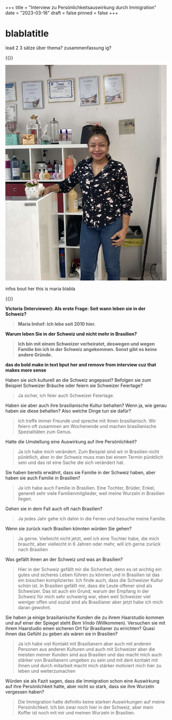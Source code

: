 +++
title = "Interview zu Persönlichkeitsauswirkung durch Immigration"
date = "2023-03-16"
draft = false
pinned = false
+++
# blablatitle

lead 2 3 sätze über thema? zusammenfassung ig?



{{<box>}}



![](img_5507-copy-min.jpg)

infos bout her this is maria blabla

{{</box>}}

**Victoria (Interviewer): Als erste Frage: Seit wann leben sie in der Schweiz?**

> **Maria Imhof: Ich lebe seit 2010 hier.**

**Warum leben Sie in der Schweiz und nicht mehr in Brasilien?**

> **Ich bin mit einem Schweizer verheiratet, deswegen und wegen Familie bin ich in der Schweiz angekommen. Sonst gibt es keine andere Gründe.**

**das do bold make in text bput her and remove from interview cuz that makes more sense**

Haben sie sich kulturell an die Schweiz angepasst? Befolgen sie zum Beispiel Schweizer Bräuche oder feiern sie Schweizer Feiertage?

> Ja sicher, ich feier auch Schweizer Feiertage.

Haben sie aber auch ihre brasilianische Kultur behalten? Wenn ja, wie genau haben sie diese behalten? Also welche Dinge tun sie dafür?

> Ich treffe immer Freunde und spreche mit ihnen brasilianisch. Wir feiern oft zusammen am Wochenende und machen brasilianische Spezialitäten zum Genus.

Hatte die Umstellung eine Auswirkung auf ihre Persönlichkeit?

> Ja ich habe mich verändert. Zum Beispiel sind wir in Brasilien nicht pünktlich, aber in der Schweiz muss man bei einem Termin pünktlich sein und das ist eine Sache die sich verändert hat.

Sie haben bereits erwähnt, dass sie Familie in der Schweiz haben, aber haben sie auch Familie in Brasilien?

> Ja ich habe auch Familie in Brasilien. Eine Tochter, Brüder, Enkel, generell sehr viele Familienmitglieder, weil meine Wurzeln in Brasilien liegen.

Gehen sie in dem Fall auch oft nach Brasilien?

> Ja jedes Jahr gehe ich dahin in die Ferien und besuche meine Familie.

Wenn sie zurück nach Brasilien könnten würden Sie gehen?

> Ja gerne. Vielleicht nicht jetzt, weil ich eine Tochter habe, die mich braucht, aber vielleicht in 6 Jahren oder mehr, will ich gerne zurück nach Brasilien

Was gefällt ihnen an der Schweiz und was an Brasilien?

> Hier in der Schweiz gefällt mir die Sicherheit, denn es ist wichtig ein gutes und sicheres Leben führen zu können und in Brasilien ist das ein bisschen komplizierter. Ich finde auch, dass die Schweizer Kultur schön ist. In Brasilien gefällt mir, dass die Leute offener sind als Schweizer. Das ist auch ein Grund, warum der Empfang in der Schweiz für mich sehr schwierig war, eben weil Schweizer viel weniger offen und sozial sind als Brasilianer aber jetzt habe ich mich daran gewohnt.

Sie haben ja einige brasilianische Kunden die zu ihrem Haarstudio kommen und auf einer der Spiegel steht *Bem Vindo* (Willkommen). Versuchen sie mit ihrem Haarstudio einen sicheren Ort für Brasilianer zu errichten? Quasi ihnen das Gefühl zu geben als wären sie in Brasilien?

> Ja ich habe viel Kontakt mit Brasilianern aber auch mit anderen Personen aus anderen Kulturen und auch mit Schweizer aber die meisten meiner Kunden sind aus Brasilien und das macht mich auch stärker von Brasilianern umgeben zu sein und mit dem kontakt mit ihnen und durch mitarbeit macht mich stärker motiviert mich hier zu leben und weiterzumachen

Würden sie als Fazit sagen, dass die Immigration schon eine Auswirkung auf ihre Persönlichkeit hatte, aber nicht so stark, dass sie ihre Wurzeln vergessen haben?

> Die Immigration hatte definitiv keine starken Auswirkungen auf meine Persönlichkeit. Ich bin zwar noch hier in der Schweiz, aber mein Koffer ist noch mit mir und meinen Wurzeln in Brasilien.